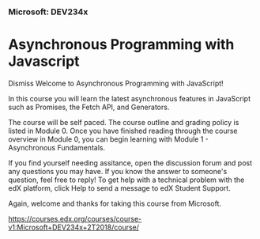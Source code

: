 ### Microsoft: DEV234x
# Asynchronous Programming with Javascript

Dismiss
Welcome to Asynchronous Programming with JavaScript!

In this course you will learn the latest asynchronous features in JavaScript such as Promises, the Fetch API, and Generators.

The course will be self paced. The course outline and grading policy is listed in Module 0. Once you have finished reading through the course overview in Module 0, you can begin learning with Module 1 - Asynchronous Fundamentals.

If you find yourself needing assitance, open the discussion forum and post any questions you may have. If you know the answer to someone's question, feel free to reply! To get help with a technical problem with the edX platform, click Help to send a message to edX Student Support.

Again, welcome and thanks for taking this course from Microsoft.

https://courses.edx.org/courses/course-v1:Microsoft+DEV234x+2T2018/course/
